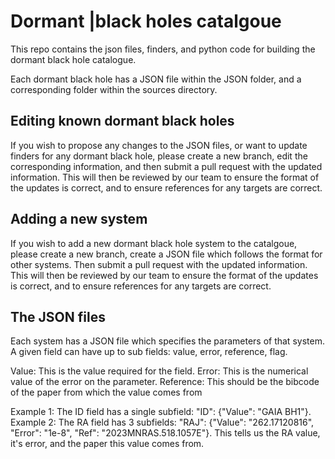 # Dormant |black holes catalgoue
This repo contains the json files, finders, and python code for building the dormant black hole catalogue.

Each dormant black hole has a JSON file within the JSON folder, and a corresponding folder within the sources directory.

## Editing known dormant black holes
If you wish to propose any changes to the JSON files, or want to update finders for any dormant black hole, please create a new branch,
edit the corresponding information, and then submit a pull request with the updated information. This will then be reviewed
by our team to ensure the format of the updates is correct, and to ensure references for any targets are correct.

## Adding a new system
If you wish to add a new dormant black hole system to the catalgoue, please create a new branch, create a JSON file which follows the format for other systems. Then submit a pull request with the updated information. This will then be reviewed by our team to ensure the format of the updates is correct, and to ensure references for any targets are correct.

## The JSON files
Each system has a JSON file which specifies the parameters of that system. A given field can have up to sub fields: value, error, reference, flag.

Value: This is the value required for the field.
Error: This is the numerical value of the error on the parameter.
Reference: This should be the bibcode of the paper from which the value comes from

Example 1: The ID field has a single subfield: "ID": {"Value": "GAIA BH1"}.
Example 2: The RA field has 3 subfields: "RAJ": {"Value": "262.17120816", "Error": "1e-8", "Ref": "2023MNRAS.518.1057E"}. This tells us the RA value, it's error, and the paper this value comes from.
